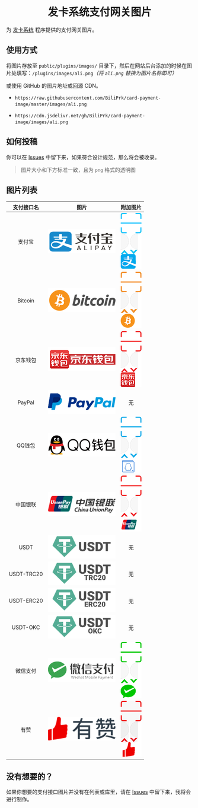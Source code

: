 <h1 align="center">发卡系统支付网关图片</h1>

为 [发卡系统](https://github.com/Tai7sy/card-system) 程序提供的支付网关图片。


## 使用方式

  将图片存放至 `public/plugins/images/` 目录下，然后在网站后台添加的时候在图片处填写：`/plugins/images/ali.png`_（将 `ali.png` 替换为图片名称即可）_

  或使用 GitHub 的图片地址或回源 CDN。

- `https://raw.githubusercontent.com/BiliPrk/card-payment-image/master/images/ali.png`

- `https://cdn.jsdelivr.net/gh/BiliPrk/card-payment-image/images/ali.png`


## 如何投稿

  你可以在 [Issues](https://github.com/BiliPrk/card-payment-image/issues) 中留下来，如果符合设计规范，那么将会被收录。

  > 图片大小和下方标准一致，且为 `png` 格式的透明图


## 图片列表

  | 支付接口名 | 图片 | 附加图片 |
  | :---: | :---: | :---: |
  | 支付宝 | ![ali.png](https://raw.githubusercontent.com/BiliPrk/card-payment-image/master/images/ali.png) | ![ali_qr.png](https://raw.githubusercontent.com/BiliPrk/card-payment-image/master/images/ali_qr.png) |
  | Bitcoin | ![btc.png](https://raw.githubusercontent.com/BiliPrk/card-payment-image/master/images/btc.png) | ![btc_qr.png](https://raw.githubusercontent.com/BiliPrk/card-payment-image/master/images/btc_qr.png) |
  | 京东钱包 | ![jd.png](https://raw.githubusercontent.com/BiliPrk/card-payment-image/master/images/jd.png) | ![jd_qr.png](https://raw.githubusercontent.com/BiliPrk/card-payment-image/master/images/jd_qr.png) |
  | PayPal | ![paypal.png](https://raw.githubusercontent.com/BiliPrk/card-payment-image/master/images/paypal.png) | 无 |
  | QQ钱包 | ![qq.png](https://raw.githubusercontent.com/BiliPrk/card-payment-image/master/images/qq.png) | ![qq_qr.png](https://raw.githubusercontent.com/BiliPrk/card-payment-image/master/images/qq_qr.png) |
  | 中国银联 | ![unionpay.png](https://raw.githubusercontent.com/BiliPrk/card-payment-image/master/images/unionpay.png) | ![unionpay_qr.png](https://raw.githubusercontent.com/BiliPrk/card-payment-image/master/images/unionpay_qr.png) |
  | USDT | ![usdt.png](https://raw.githubusercontent.com/BiliPrk/card-payment-image/master/images/usdt.png) | 无 |
  | USDT-TRC20 | ![usdt-trc20.png](https://raw.githubusercontent.com/BiliPrk/card-payment-image/master/images/usdt-trc20.png) | 无 |
  | USDT-ERC20 | ![usdt-erc20.png](https://raw.githubusercontent.com/BiliPrk/card-payment-image/master/images/usdt-erc20.png) | 无 |
  | USDT-OKC | ![usdt-okc.png](https://raw.githubusercontent.com/BiliPrk/card-payment-image/master/images/usdt-okc.png) | 无 |
  | 微信支付 | ![wx.png](https://raw.githubusercontent.com/BiliPrk/card-payment-image/master/images/wx.png) | ![wx_qr.png](https://raw.githubusercontent.com/BiliPrk/card-payment-image/master/images/wx_qr.png) |
  | 有赞 | ![youzan.png](https://raw.githubusercontent.com/BiliPrk/card-payment-image/master/images/youzan.png) | ![youzan_qr.png](https://raw.githubusercontent.com/BiliPrk/card-payment-image/master/images/youzan_qr.png) |


## 没有想要的？

  如果你想要的支付接口图片并没有在列表或库里，请在 [Issues](https://github.com/BiliPrk/card-payment-image/issues) 中留下来，我将会进行制作。
